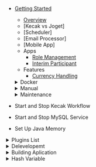 - [Getting Started](README.md)
	- [Overview](gettingStarted_Overview.md)
	- [Kecak vs Joget] 
	- [Scheduler]
	- [Email Processor]
	- [Mobile App]
	- Apps
		- [Role Management](tesst.md)
		- [Interim Participant](InterimParticipant.md)
	- Features
		- [Currency Handling](CurrencyHandling.md)
  <details>
  <summary> Docker </summary>

  - [Install Docker Using Linux](Docker_InstallLinux.md)
  - [Install Docker Using Windows](Docker_InstallWindows.md)
 
  </details>


  <details>
  <summary> Manual </summary>

  - [Install Manual Using Linux](install_ManualLinux.md)
  - [Install Manual Using Windows](install_ManualWindows.md)
  - [Database Set Up](databaseSetUp_manual.md)

  </details>
      
      
  <details>
  <summary> Maintenance </summary>

 - Start and Stop Kecak Workflow
 - Start and Stop MySQL Service
 - Set Up Java Memory
	
  </details>
  

  <details>
  <summary> Plugins List </summary>

 - [Start and Stop Kecak Workflow](PluginsList_KecakMobile_InboxPageAPI.md)
 - [Start and Stop MySQL Service](PluginsList_KecakMobile_CheckTokenAPI.md)
 - [Set Up Java Memory](PluginsList_KecakMobile_DataListActionAPI.md)
 - [Kecak Mobile Datalist UI API](PluginsList_KecakMobile_datalistUiAPI.md)
 - [Kecak Mobile Form UI API](PluginsList_KecakMobile_FormUiAPI.md)
 - [Kecak Mobile Load Binder](PluginsList_KecakMobile_LoadBinder.md)
 - [Kecak Mobile Login API](PluginsList_KecakMobile_LoginAPI.md)
 - [Kecak Mobile Option Binder User Locale](PluginsList_KecakMobile_optionBinderUserLocale.md)
 - [Kecak Mobile Published App UI API](PluginsList_KecakMobile_publishedAppUiAPI.md)
 - [Kecak Mobile Refresh Token API](PluginsList_KecakMobile_refreshTokenAPI.md)
 - [Kecak Mobile Run Process API](PluginsList_KecakMobile_runProcessPageAPI.md)
 - [Kecak Mobile Store Binder Edit Profile Picture API](PluginsList_KecakMobile_storeBinder_editProfilePictureAPI.md)
 - [Kecak Mobile Store Binder File Upload API](PluginsList_KecakMobile_StoreBinder-FileUploadAPI.md)
 - [Kecak Mobile Userview UI API](PluginsList_KecakMobile_userviewUiAPI.md)
 - [Plugins Calculation Field](pluginsList_CalculationField.md)
 - [Plugins Captcha](pluginsList_Captcha.md)
 - [Plugins Audit Trail](PluginsList_auditTrail.md)
 - [Plugins Auto Fill Select Box](PluginsList_autoFillSelectBox.md)
 - [Plugins Cancel Button](PluginsList_cancelButton.md)
 - [Plugins Datalist](PluginsList_datalist.md)
 - [Plugins Datalist Filter Select Box](pluginsList_datalistFilter_selectBox.md)
 - [Plugins Design Process](PluginsList_DesignProcess.md)
 - [Plugins Excel Import](PluginsList_excelImport.md)
 - [Plugins Form](PluginsList_Form.md)
 - [Plugins ](PluginsList_FormatterHashVariable.md)
 - [Plugins](PluginsList_formGrid.md)
 - [Plugins](pluginsList_kecakCancelButton.md)
 - [Plugins](pluginsList_mobileApprovalAPI.md)
 - [Plugins](pluginsList_mobileRequestAPI.md)
 - [Plugins](PluginsList_ParticipantMapping.md)
 - [Plugins](pluginsList_permissions.md)
 - [Plugins](PluginsList_RoleManagement.md)
 - [Plugins](PluginsList_Routes.md)
 - [Plugins](pluginsList_soap.md)
 - [Plugins](pluginsList_spreadsheets.md)
 - [Plugins](pluginsList_timePicker.md)
 - [Plugins](PluginsList_Userview.md)
 - [Plugins](PluginsList_WorkflowVariable.md)

 </details>


 <details>
 <summary> Delevelopemt </summary>
 
 - [Compliling Core](development_compilingCore.md)
 - [Automated Process](development_automatedProcess.md)
 - [API](develpoment_API.md) 
 - [Plugin Suite](development_PluginSuite.md)
 
  </details>
  
  
  <details>
  <summary> Building Aplication </summary>
	
 - System Administration 
 - SLA Limit
 - Advande Insignt into form Builder 
 - Building Fornt End App
 - Insight into Joget Workflow
 
   <details>
   <summary> Participant Mapping</summary>

   - [Map Activities to Form](ParticipantMapping_MapActivitiestoForms.md)
   - [Map Activities to Plugins](ParticipantMapping_MapoolstoPlugins.md)
   - [Variable List](ParticipantMapping_VariableList.md)
   
  </details>
   	
  </details>
  
  <details>
  <summary> Hash Variable </summary>
	
- [What is Hash Variable](buildingAplication_HashVariabel.md)
- [Hash Variable - App Devintion](hashVariable_AppDefinition.md)
- [Hash Variable - Bean Shell](hashVariable_BeanShell.md)
- [Hash Variable - Data Hash Variable](hashVariable-DataHashVariable.md)
- [Hash Variable - Form Binder](hashVariable_AppDefinition.md)
- [Hash Variable - Performer](hashVariable_Performer.md)
- [Hash Variable - Platform](hashVariable_Platform.md)
- [Hash Variable - Request Parameter](HashVariable_RequestParameter.md)
- [Hash Variable - Request](hashVariable_Request.md)
- [Hash Variable - User](hashVariable_User.md)
- [Hash Variable - Users](hashVariable_Users.md)
- [Hash Variable - Userview Key](hashVariable_UserviewKey.md)
- [Hash Variable - Workflow Process Hash Variable](HashVariable_WorkflowProcessHashVariable.md)
- [Hash Variable - Workflow Variable](hashVariable_WorkflowVariable.md)
- [Hash Variable - Workflow Assignment](HashVariable_WorkflowAssignmentHashVariable.md)

  </details>

